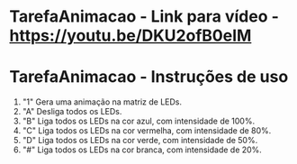 # TarefaAnimacao - Link para vídeo - https://youtu.be/DKU2ofB0eIM

# TarefaAnimacao - Instruções de uso

1) "1"	Gera uma animação na matriz de LEDs.
2) "A"	Desliga todos os LEDs.
3) "B"	Liga todos os LEDs na cor azul, com intensidade de 100%.
4) "C"	Liga todos os LEDs na cor vermelha, com intensidade de 80%.
5) "D"	Liga todos os LEDs na cor verde, com intensidade de 50%.
6) "#"	Liga todos os LEDs na cor branca, com intensidade de 20%.